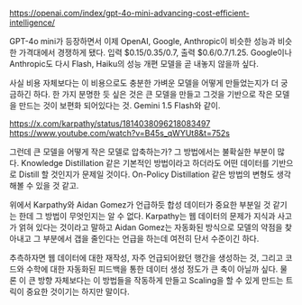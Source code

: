 https://openai.com/index/gpt-4o-mini-advancing-cost-efficient-intelligence/

GPT-4o mini가 등장하면서 이제 OpenAI, Google, Anthropic이 비슷한 성능과 비슷한 가격대에서 경쟁하게 됐다. 입력 $0.15/0.35/0.7, 출력 $0.6/0.7/1.25. Google이나 Anthropic도 다시 Flash, Haiku의 성능 개편 모델을 곧 내놓지 않을까 싶다.

사실 비용 자체보다는 이 비용으로도 충분한 가벼운 모델을 어떻게 만들었는지가 더 궁금하긴 하다. 한 가지 분명한 듯 싶은 것은 큰 모델을 만들고 그것을 기반으로 작은 모델을 만드는 것이 보편화 되어있다는 것. Gemini 1.5 Flash와 같이.

https://x.com/karpathy/status/1814038096218083497
https://www.youtube.com/watch?v=B45s_qWYUt8&t=752s

그런데 큰 모델을 어떻게 작은 모델로 압축하는가? 그 방법에서는 불확실한 부분이 많다. Knowledge Distillation 같은 기본적인 방법이라고 하더라도 어떤 데이터를 기반으로 Distill 할 것인지가 문제일 것이다. On-Policy Distillation 같은 방법의 변형도 생각해볼 수 있을 것 같고.

위에서 Karpathy와 Aidan Gomez가 언급하듯 합성 데이터가 중요한 부분일 것 같기는 한데 그 방법이 무엇인지는 알 수 없다. Karpathy는 웹 데이터의 문제가 지식과 사고가 얽혀 있다는 것이라고 말하고 Aidan Gomez는 자동화된 방식으로 모델의 약점을 찾아내고 그 부분에서 갭을 줄인다는 언급을 하는데 여전히 단서 수준이긴 하다.

추측하자면 웹 데이터에 대한 재작성, 자주 언급되어왔던 행간을 생성하는 것, 그리고 코드와 수학에 대한 자동화된 피드백을 통한 데이터 생성 정도가 큰 축이 아닐까 싶다. 물론 이 큰 방향 자체보다는 이 방법들을 작동하게 만들고 Scaling을 할 수 있게 만드는 트릭이 중요한 것이기는 하지만 말이다.